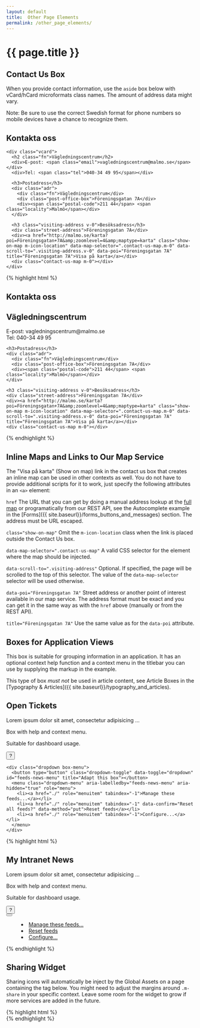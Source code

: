 ```yaml
---
layout: default
title:  Other Page Elements
permalink: /other_page_elements/
---
```


# {{ page.title }}


## Contact Us Box
When you provide contact information, use the `aside` box below with vCard/hCard microformats class names. The amount of address data might vary.

Note: Be sure to use the correct Swedish format for phone numbers so mobile devices have a chance to recognize them.

<div class="example">
  <aside class="contact-us basic">
    <h1>Kontakta oss</h1>

    <div class="vcard">
      <h2 class="fn">Vägledningscentrum</h2>
      <div>E-post: <span class="email">vagledningscentrum@malmo.se</span></div>
      <div>Tel: <span class="tel">040-34 49 95</span></div>

      <h3>Postadress</h3>
      <div class="adr">
        <div class="fn">Vägledningscentrum</div>
        <div class="post-office-box">Föreningsgatan 7A</div>
        <div><span class="postal-code">211 44</span> <span class="locality">Malmö</span></div>
      </div>

      <h3 class="visiting-address v-0">Besöksadress</h3>
      <div class="street-address">Föreningsgatan 7A</div>
      <div><a href="http://malmo.se/karta?poi=Föreningsgatan+7A&amp;zoomlevel=4&amp;maptype=karta" class="show-on-map m-icon-location" data-map-selector=".contact-us-map.m-0" data-scroll-to=".visiting-address.v-0" data-poi="Föreningsgatan 7A" title="Föreningsgatan 7A">Visa på karta</a></div>
      <div class="contact-us-map m-0"></div>
    </div>
  </aside>
</div>

{% highlight html %}
<aside class="contact-us basic">
  <h1>Kontakta oss</h1>

  <div class="vcard">
    <h2 class="fn">Vägledningscentrum</h2>
    <div>E-post: <span class="email">vagledningscentrum@malmo.se</span></div>
    <div>Tel: <span class="tel">040-34 49 95</span></div>

    <h3>Postadress</h3>
    <div class="adr">
      <div class="fn">Vägledningscentrum</div>
      <div class="post-office-box">Föreningsgatan 7A</div>
      <div><span class="postal-code">211 44</span> <span class="locality">Malmö</span></div>
    </div>

    <h3 class="visiting-address v-0">Besöksadress</h3>
    <div class="street-address">Föreningsgatan 7A</div>
    <div><a href="http://malmo.se/karta?poi=Föreningsgatan+7A&amp;zoomlevel=4&amp;maptype=karta" class="show-on-map m-icon-location" data-map-selector=".contact-us-map.m-0" data-scroll-to=".visiting-address.v-0" data-poi="Föreningsgatan 7A" title="Föreningsgatan 7A">Visa på karta</a></div>
    <div class="contact-us-map m-0"></div>
  </div>
</aside>
{% endhighlight %}


## Inline Maps and Links to Our Map Service

The "Visa på karta" (Show on map) link in the contact us box that creates an inline map can be used in other contexts as well. You do not have to provide additional scripts for it to work, just specify the following attributes in an `<a>` element:

`href` The URL that you can get by doing a manual address lookup at the [full map](http://malmo.se/karta) or programatically from our REST API, see the Autocomplete example in the [Forms]({{ site.baseurl}}/forms_buttons_and_messages) section. The address must be URL escaped.

`class="show-on-map"` Omit the `m-icon-location` class when the link is placed outside the Contact Us box.

`data-map-selector=".contact-us-map"` A valid CSS selector for the element where the map should be injected.

`data-scroll-to=".visiting-address"` Optional. If specified, the page will be scrolled to the top of this selector. The value of the `data-map-selector` selector will be used otherwise.

`data-poi="Föreningsgatan 7A"` Street address or another point of interest available in our map service. The address format must be exact and you can get it in the same way as with the `href` above (manually or from the REST API).

`title="Föreningsgatan 7A"` Use the same value as for the `data-poi` attribute.


## Boxes for Application Views
This box is suitable for grouping information in an application. It has an optional context help function and a context menu in the titlebar you can use by supplying the markup in the example.

This type of box *must not* be used in article content, see Article Boxes in the [Typography & Articles]({{ site.baseurl}}/typography_and_articles).

<div class="example">
  <section class="box" contextmenu="feeds-news-menu" id="feeds-news">
    <h1 class="box-title">Open Tickets</h1>
    <div class="box-instructions">
      <p>Lorem ipsum dolor sit amet, consectetur adipisicing ...</p>
    </div>
    <div class="box-content body-copy">
      <p>Box with help and context menu.</p>
      <p>Suitable for dashboard usage.</p>
    </div>
    <button type="button" class="toggle-instructions" title="Show instructions">?</button>

    <div class="dropdown box-menu">
      <button type="button" class="dropdown-toggle" data-toggle="dropdown" id="feeds-news-menu" title="Adapt this box"></button>
      <menu class="dropdown-menu" aria-labelledby="feeds-news-menu" aria-hidden="true" role="menu">
        <li><a href="./" role="menuitem" tabindex="-1">Manage these feeds...</a></li>
        <li><a href="./" role="menuitem" tabindex="-1" data-confirm="Reset all feeds?" data-method="put">Reset feeds</a></li>
        <li><a href="./" role="menuitem" tabindex="-1">Configure...</a></li>
      </menu>
    </div>
  </section>
</div>

{% highlight html %}
<section class="box" contextmenu="feeds-news-menu" id="feeds-news">
  <h1 class="box-title">My Intranet News</h1>
  <div class="box-instructions">
    <p>Lorem ipsum dolor sit amet, consectetur adipisicing ...</p>
  </div>
  <div class="box-content body-copy">
    <p>Box with help and context menu.</p>
    <p>Suitable for dashboard usage.</p>
  </div>
  <button type="button" class="toggle-instructions" title="Show instructions">?</button>

  <div class="dropdown box-menu">
    <button type="button" class="dropdown-toggle" data-toggle="dropdown" id="feeds-news-menu" title="Adapt this box"></button>
    <menu class="dropdown-menu" aria-labelledby="feeds-news-menu" aria-hidden="true" role="menu">
      <li><a href="./" role="menuitem" tabindex="-1">Manage these feeds...</a></li>
      <li><a href="./" role="menuitem" tabindex="-1" data-confirm="Reset all feeds?" data-method="put">Reset feeds</a></li>
      <li><a href="./" role="menuitem" tabindex="-1">Configure...</a></li>
    </menu>
  </div>
</section>
{% endhighlight %}

## Sharing Widget
Sharing icons will automatically be inject by the Global Assets on a page containing the tag below. You might need to adjust the margins around `.m-share` in your specific context. Leave some room for the widget to grow if more  services are added in the future.

<div class="example">
  <div class="m-share"></div>
</div>
{% highlight html %}
<div class="m-share"></div>
{% endhighlight %}
